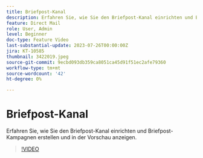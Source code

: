 ```yaml
---
title: Briefpost-Kanal
description: Erfahren Sie, wie Sie den Briefpost-Kanal einrichten und Briefpost-Kampagnen erstellen und in der Vorschau anzeigen.
feature: Direct Mail
role: User, Admin
level: Beginner
doc-type: Feature Video
last-substantial-update: 2023-07-26T00:00:00Z
jira: KT-10585
thumbnail: 3422019.jpeg
source-git-commit: 9ecbd093db359ca8051ca45d91f51ec2afe79360
workflow-type: tm+mt
source-wordcount: '42'
ht-degree: 0%

---
```



# Briefpost-Kanal

Erfahren Sie, wie Sie den Briefpost-Kanal einrichten und Briefpost-Kampagnen erstellen und in der Vorschau anzeigen.

>[!VIDEO](https://video.tv.adobe.com/v/3422019/?learn=on)
